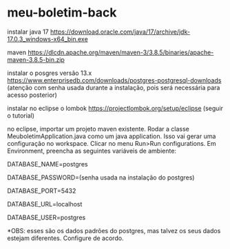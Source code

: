 # meu-boletim-back

instalar java 17 https://download.oracle.com/java/17/archive/jdk-17.0.3_windows-x64_bin.exe

maven https://dlcdn.apache.org/maven/maven-3/3.8.5/binaries/apache-maven-3.8.5-bin.zip

instalar o posgres versão 13.x
https://www.enterprisedb.com/downloads/postgres-postgresql-downloads
(atenção com senha usada durante a instalação, pois será necessária para acesso posterior)

instalar no eclipse o lombok 
https://projectlombok.org/setup/eclipse (seguir o tutorial)

no eclipse, importar um projeto maven existente. Rodar a classe MeuboletimApplication.java como um java application. Isso vai gerar uma configuração no workspace. Clicar no menu Run>Run configurations. Em Environment, preencha as seguintes variáveis de ambiente:

DATABASE_NAME=postgres

DATABASE_PASSWORD=(senha usada na instalação do postgres)

DATABASE_PORT=5432

DATABASE_URL=localhost

DATABASE_USER=postgres

*OBS: esses são os dados padrões do postgres, mas talvez os seus dados estejam diferentes. Configure de acordo.
